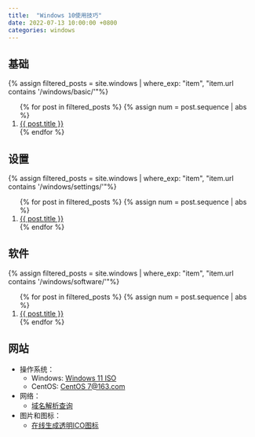 ```yaml
---
title:  "Windows 10使用技巧"
date: 2022-07-13 10:00:00 +0800
categories: windows
---
```


## 基础

{% assign filtered_posts = site.windows | where_exp: "item", "item.url contains '/windows/basic/'"%}
<ol>
    {% for post in filtered_posts %}
    {% assign num = post.sequence | abs %}
    <li>
        <a href="{{ post.url }}">{{ post.title }}</a>
    </li>
    {% endfor %}
</ol>

## 设置

{% assign filtered_posts = site.windows | where_exp: "item", "item.url contains '/windows/settings/'"%}
<ol>
    {% for post in filtered_posts %}
    {% assign num = post.sequence | abs %}
    <li>
        <a href="{{ post.url }}">{{ post.title }}</a>
    </li>
    {% endfor %}
</ol>

## 软件

{% assign filtered_posts = site.windows | where_exp: "item", "item.url contains '/windows/software/'"%}
<ol>
    {% for post in filtered_posts %}
    {% assign num = post.sequence | abs %}
    <li>
        <a href="{{ post.url }}">{{ post.title }}</a>
    </li>
    {% endfor %}
</ol>

## 网站

- 操作系统：
  - Windows: [Windows 11 ISO](https://zhuanlan.zhihu.com/p/419817579)
  - CentOS: [CentOS 7@163.com](http://mirrors.163.com/centos/7/isos/x86_64/)
- 网络：
  - [域名解析查询](http://www.ip33.com/dns.html)
- 图片和图标：
  - [在线生成透明ICO图标](http://www.ico51.cn/)



